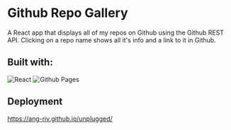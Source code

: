 # Github Repo Gallery

A React app that displays all of my repos on Github using the Github REST API. Clicking on a repo name shows all it's info and a link to it in Github.

## Built with:

![React](https://img.shields.io/badge/react-%2320232a.svg?style=for-the-badge&logo=react&logoColor=%2361DAFB) ![Github Pages](https://img.shields.io/badge/github%20pages-121013?style=for-the-badge&logo=github&logoColor=white)

## Deployment

https://ang-riv.github.io/unplugged/
